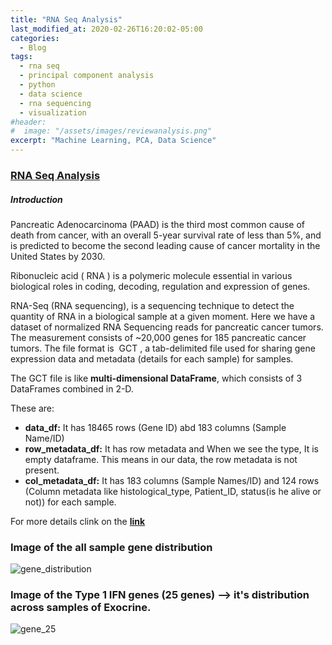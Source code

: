 ```yaml
---
title: "RNA Seq Analysis"
last_modified_at: 2020-02-26T16:20:02-05:00
categories:
  - Blog
tags:
  - rna seq
  - principal component analysis
  - python
  - data science
  - rna sequencing
  - visualization
#header:
#  image: "/assets/images/reviewanalysis.png"
excerpt: "Machine Learning, PCA, Data Science"
---
```



### [RNA Seq Analysis](https://github.com/praveenpareek11/RNA-Seq)

##### **Introduction**
Pancreatic Adenocarcinoma (PAAD) is the third most common cause of death from cancer, with an
overall 5-year survival rate of less than 5%, and is predicted to become the second leading cause of
cancer mortality in the United States by 2030.

Ribonucleic acid (​ RNA​ ) is a polymeric molecule essential in various biological roles in coding,
decoding, regulation and expression of genes.

RNA-Seq (RNA sequencing), is a sequencing technique to detect the quantity of RNA in a
biological sample at a given moment. Here we have a dataset of normalized RNA Sequencing
reads for pancreatic cancer tumors​ . The measurement consists of ~20,000 genes for 185
pancreatic cancer tumors. The file format is ​ GCT , a tab-delimited file used for sharing gene
expression data and metadata (details for each sample) for samples.

The GCT file is like **multi-dimensional DataFrame**, which consists of 3 DataFrames combined in 2-D.

These are:

- **data_df:** It has 18465 rows (Gene ID) abd 183 columns (Sample Name/ID)
- **row_metadata_df:** It has row metadata and When we see the type, It is empty dataframe. This means in our data, the row metadata is not present.
- **col_metadata_df:** It has 183 columns (Sample Names/ID) and 124 rows (Column metadata like histological_type, Patient_ID, status(is he alive or not)) for each sample.

For more details clink on the **[link](https://github.com/praveenpareek11/RNA-Seq)**

### Image of the all sample gene distribution

![gene_distribution](https://user-images.githubusercontent.com/36000962/75326736-2875a900-58a1-11ea-9354-4d566826fdda.png)

### Image of the Type 1 IFN genes (25 genes) --> it's distribution across samples of Exocrine.

![gene_25](https://user-images.githubusercontent.com/36000962/75326741-2b709980-58a1-11ea-9891-5ef9725f59dc.png)

